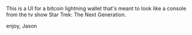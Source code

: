 This is a UI for a bitcoin lightning wallet that's meant to look like a console from the tv show Star Trek: The Next Generation.

enjoy,
Jason
